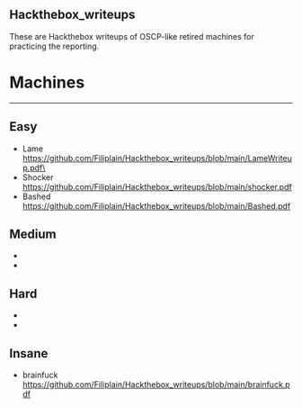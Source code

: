 ## Hackthebox_writeups


These are Hackthebox writeups of OSCP-like retired machines for practicing the reporting.

# Machines
---------

Easy
-----
- Lame\
https://github.com/Filiplain/Hackthebox_writeups/blob/main/LameWriteup.pdf\
- Shocker\
https://github.com/Filiplain/Hackthebox_writeups/blob/main/shocker.pdf
- Bashed\
https://github.com/Filiplain/Hackthebox_writeups/blob/main/Bashed.pdf

Medium
------
-
-
Hard
----
-
-

Insane
------
- brainfuck\
https://github.com/Filiplain/Hackthebox_writeups/blob/main/brainfuck.pdf
